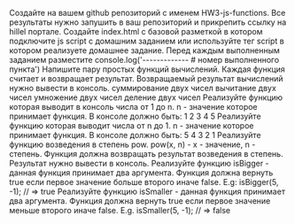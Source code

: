 Создайте на вашем github репозиторий с именем HW3-js-functions. Все результаты нужно запушить в ваш репозиторий и прикрепить ссылку на hillel портале.
Создайте index.html с базовой разметкой в котором подключите js script с домашним заданием или используйте тег script в котором реализуете домашнее задание.
Перед каждым выполненным заданием разместите 
console.log('------------- # номер выполненного пункта')
Напишите пару простых функций вычислений. Каждая функция считает и возвращает результат. Возвращаемый результат вычислений нужно вывести в консоль.
суммирование двух чисел
вычитание двух чисел
умножение двух чисел
деление двух чисел
Реализуйте функцию которая выводит в консоль числа от 1 до n. n - значение которое принимает функция. В консоле должно быть:
1 2 3 4 5
Реализуйте функцию которая выводит числа от n до 1. n - значение которое принимает функция. В консоле должно быть:
5 4 3 2 1
Реализуйте функцию возведения в степень pow. pow(x, n) -  x - значение, n - степень. Функция должна возвращать результат возведения в степень. Результат нужно вывести в консоль.
Реализуйте функцию isBigger - данная функция принимает два аргумента. Функция должна вернуть true если первое значение больше второго иначе false.
E.g: isBigger(5, -1); // => true
Реализуйте функцию isSmaller -  данная функция принимает два аргумента. Функция должна вернуть true если первое значение меньше второго иначе false.
E.g. isSmaller(5, -1); // => false